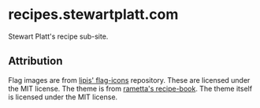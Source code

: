 # recipes.stewartplatt.com

Stewart Platt's recipe sub-site.

## Attribution

Flag images are from [lipis' flag-icons](https://github.com/lipis/flag-icons) repository. These
are licensed under the MIT license.
The theme is from [rametta's recipe-book](https://github.com/rametta/recipe-book). The theme
itself is licensed under the MIT license.
